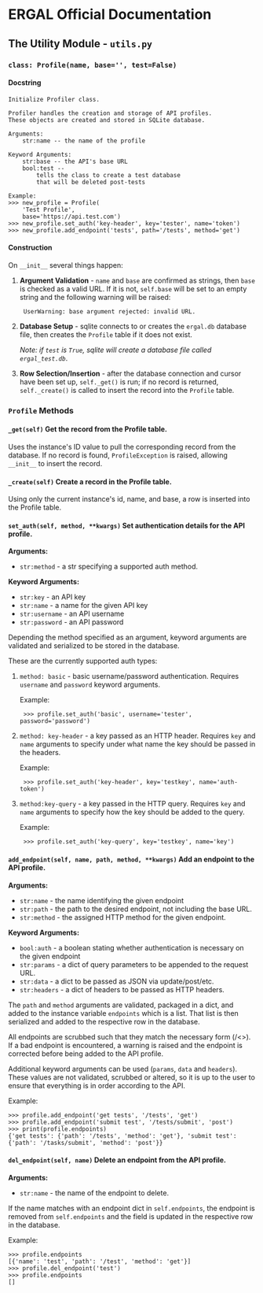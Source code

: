 # ERGAL Official Documentation
## The Utility Module - `utils.py`

### __`class: Profile(name, base='', test=False)`__
#### Docstring
    Initialize Profiler class.

    Profiler handles the creation and storage of API profiles.
    These objects are created and stored in SQLite database.

    Arguments:
        str:name -- the name of the profile

    Keyword Arguments:
        str:base -- the API's base URL
        bool:test -- 
            tells the class to create a test database
            that will be deleted post-tests
    
    Example:
    >>> new_profile = Profile(
        'Test Profile',
        base='https://api.test.com')
    >>> new_profile.set_auth('key-header', key='tester', name='token')
    >>> new_profile.add_endpoint('tests', path='/tests', method='get')


#### Construction
On `__init__` several things happen:

1. **Argument Validation** - `name` and `base` are confirmed as strings, then `base` is checked as a valid URL. If it is not, `self.base` will be set to an empty string and the following warning will be raised:

        UserWarning: base argument rejected: invalid URL.

2. **Database Setup** - sqlite connects to or creates the `ergal.db` database file, then creates the `Profile` table if it does not exist.

    *Note: if `test` is `True`, sqlite will create a database file called `ergal_test.db`*.

3. **Row Selection/Insertion** - after the database connection and cursor have been set up, `self._get()` is run; if no record is returned, `self._create()` is called to insert the record into the `Profile` table.


### __`Profile` Methods__
#### __`_get(self)`__ Get the record from the Profile table.

Uses the instance's ID value to pull the corresponding record from the database. If no record is found, `ProfileException` is raised, allowing `__init__` to insert the record.

#### __`_create(self)`__ Create a record in the Profile table.

Using only the current instance's id, name, and base, a row is inserted into the Profile table.

#### __`set_auth(self, method, **kwargs)`__ Set authentication details for the API profile.
**Arguments:**

- `str:method` - a str specifying a supported auth method.

**Keyword Arguments:**

- `str:key` - an API key
- `str:name` - a name for the given API key
- `str:username` - an API username
- `str:password` - an API password

Depending the method specified as an argument, keyword arguments are validated and serialized to be stored in the database.

These are the currently supported auth types:

1. `method: basic` - basic username/password authentication. Requires `username` and `password` keyword arguments.
    
    Example:

        >>> profile.set_auth('basic', username='tester', password='password')

2. `method: key-header` - a key passed as an HTTP header. Requires `key` and `name` arguments to specify under what name the key should be passed in the headers.

    Example:

        >>> profile.set_auth('key-header', key='testkey', name='auth-token')

3. `method:key-query` - a key passed in the HTTP query. Requires `key` and `name` arguments to specify how the key should be added to the query.

    Example:

        >>> profile.set_auth('key-query', key='testkey', name='key')

#### __`add_endpoint(self, name, path, method, **kwargs)`__ Add an endpoint to the API profile.
**Arguments:**

- `str:name` - the name identifying the given endpoint
- `str:path` - the path to the desired endpoint, not including the base URL.
- `str:method` - the assigned HTTP method for the given endpoint.

**Keyword Arguments:**

- `bool:auth` - a boolean stating whether authentication is necessary on the given endpoint
- `str:params` - a dict of query parameters to be appended to the request URL.
- `str:data` - a dict to be passed as JSON via update/post/etc.
- `str:headers` - a dict of headers to be passed as HTTP headers.

The `path` and `method` arguments are validated, packaged in a dict, and added to the instance variable `endpoints` which is a list. That list is then serialized and added to the respective row in the database.

All endpoints are scrubbed such that they match the necessary form (/<>). If a bad endpoint is encountered, a warning is raised and the endpoint is corrected before being added to the API profile.

Additional keyword arguments can be used (`params`, `data` and `headers`). These values are not validated, scrubbed or altered, so it is up to the user to ensure that everything is in order according to the API.

Example:

    >>> profile.add_endpoint('get tests', '/tests', 'get')
    >>> profile.add_endpoint('submit test', '/tests/submit', 'post')
    >>> print(profile.endpoints)
    {'get tests': {'path': '/tests', 'method': 'get'}, 'submit test': {'path': '/tasks/submit', 'method': 'post'}}

#### __`del_endpoint(self, name)`__ Delete an endpoint from the API profile.
**Arguments:**

- `str:name` - the name of the endpoint to delete.

If the name matches with an endpoint dict in `self.endpoints`, the endpoint is removed from `self.endpoints` and the field is updated in the respective row in the database.

Example:

    >>> profile.endpoints
    [{'name': 'test', 'path': '/test', 'method': 'get'}]
    >>> profile.del_endpoint('test')
    >>> profile.endpoints
    []